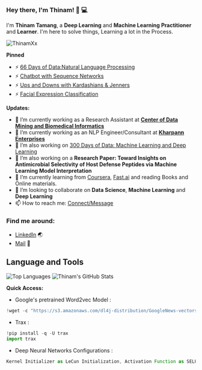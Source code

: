 ### Hey there, I'm __Thinam__! 👋 :computer:

I'm **Thinam Tamang**, a **Deep Learning** and **Machine Learning** **Practitioner** and **Learner**. I'm here to solve things, Learning a lot in the Process.

<p align="left"> <img src="https://komarev.com/ghpvc/?username=ThinamXx" alt="ThinamXx" /> </p>

**Pinned**
- ⚡ [66 Days of Data:Natural Language Processing](https://github.com/ThinamXx/66DaysofData__NLP.git)
- ⚡ [Chatbot with Sequence Networks](https://github.com/ThinamXx/Chatbot.git)
- ⚡ [Ups and Downs with Kardashians & Jenners](https://github.com/ThinamXx/UpsandDowns-with-Kardashians.git)
- ⚡ [Facial Expression Classification](https://github.com/ThinamXx/Facial-Expression-Classification.git)

**Updates:**
- 🔭 I’m currently working as a Research Assistant at [**Center of Data Mining and Biomedical Informatics**](https://mt.mahidol.ac.th/en/departments/center-of-data-mining-and-biomedical-informatics-2/)
- 🔭 I’m currently working as an NLP Engineer/Consultant at [**Kharpann Enterprises**](https://www.kharpann.com/)
- 🔭 I’m also working on [300 Days of Data: Machine Learning and Deep Learning](https://github.com/ThinamXx/300Days__MachineLearningDeepLearning.git)
- 🔭 I’m also working on a **Research Paper: Toward Insights on Antimicrobial Selectivity of Host Defense Peptides via Machine Learning Model Interpretation**
- 🌱 I’m currently learning from [Coursera](https://www.coursera.org/), [Fast.ai](https://course.fast.ai/#) and reading Books and Online materials.
- 👯 I’m looking to collaborate on **Data Science**, **Machine Learning** and **Deep Learning**
- 📫 How to reach me: [Connect/Message](https://www.linkedin.com/in/thinam-tamang-3b12831a2/)


### Find me around:
- [LinkedIn](https://www.linkedin.com/in/thinam-tamang-3b12831a2/) :earth_asia:
- [Mail](https://www.linkedin.com/in/thinam-tamang-3b12831a2/) :email:

## **Language and Tools**

![Top Languages](https://github-readme-stats.vercel.app/api/top-langs/?username=ThinamXx&theme=radical)
![Thinam's GitHub Stats](https://github-readme-stats.vercel.app/api?username=ThinamXx&hide=prs,issues,contribs?username=ThinamXx&count_private=true?username=ThinamXx&show_icons=true&theme=radical)

**Quick Access:**
- Google's pretrained Word2vec Model :

```javascript
!wget -c "https://s3.amazonaws.com/dl4j-distribution/GoogleNews-vectors-negative300.bin.gz"
```

- Trax : 

```javascript
!pip install -q -U trax
import trax
```

- Deep Neural Networks Configurations : 
```javascript
Kernel Initializer as LeCun Initialization, Activation Function as SELU, Normalization as None, Regularization as Early Stopping, Optimizer as Nadam, Learning Rate Schedule as Performance Scheduling.
```

<!--
**ThinamXx/ThinamXx** is a ✨ _special_ ✨ repository because its `README.md` (this file) appears on your GitHub profile.

Here are some ideas to get you started:
- 🔭 I’m currently working as a Developer Internship at [**Information and Language Processing Research Lab**](https://ilprl.ku.edu.np/)
- 🔭 I’m currently working on ...
- 🌱 I’m currently learning ...
- 👯 I’m looking to collaborate on ...
- 🤔 I’m looking for help with ...
- 💬 Ask me about ...
- 📫 How to reach me: ...
- 😄 Pronouns: ...
- ⚡ Fun fact: ...
-->
